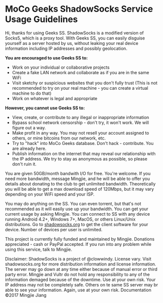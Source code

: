 # MoCo Geeks ShadowSocks Service Usage Guidelines

Hi, thanks for using Geeks SS. ShadowSocks is a modified version of Socks5, which is a proxy tool. With Geeks SS, you can easily disguise yourself as a server hosted by us, without leaking your real device information including IP addresses and possibly geolocation. 

 **You are encouraged to use Geeks SS to:** 

- Work on your individual or collaborative projects
- Create a fake LAN network and collaborate as if you are in the same WiFi
- Visit sketchy or suspicious websites that you don't fully trust (This is not recommended to try on your real machine - you can create a virtual machine to do that)
- Work on whatever is legal and appropriate 

**However, you cannot use Geeks SS to:** 

- View, create, or contribute to any illegal or inappropriate information
- Bypass school network censorship - don't try, it won't work. We will figure out a way.
- Make profit in any way. You may not resell your account assigned to others, or mine bitcoins from our network, etc.
- Try to "hack" into MoCo Geeks database. Don't hack - contribute. You are already here.
- Publish information on the internet that may reveal our relationship with the IP address. We try to stay as anonymous as possible, so please don't ruin it.

You are given 50GB/month bandwith I/O for free. You're welcome. If you need more bandwidth, message Mingjie, and he will be able to offer you details about donating to the club to get unlimited bandwidth. Theoretically you will be able to get a max download speed of 120Mbps, but it may vary depending on your WiFi speed and your ISP.

You may do anything on the SS. You can even torrent, but that's not recommended as it will easily use up your bandwidth. You can get your current usage by asking Mingjie. You can connect to SS with any device running Android 4.2+, Windows 7+, MacOS, or others Linux/Unix distributions. Go to [shadowsocks.org](http://shadowsocks.org) to get the client software for your device. Number of devices per user is unlimited.

This project is currently fully funded and maintained by Mingjie. Donations appreciated - cash or PayPal accepted. If you run into any problem while using this service, talk to Mingjie.

Disclaimer:
ShadowSocks is a project of @clowwindy. License vary. Visit shadowsocks.org for more distribution information and license information.
The server may go down at any time either because of manual error or third party error. Mingjie and Vultr do not hold any responsibility to any of the information demaged because of the downtime. Use at your own risk. 
Your IP address may not be completely safe. Others on te same SS server may br able to see your information. Again, use at your own risk.
Documentation ©2017 Mingjie Jiang
